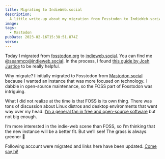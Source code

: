 ```yaml
---
title: Migrating to IndieWeb.social
description:
  A little write-up about my migration from Fosstodon to IndieWeb.social
image:
tags:
  - Mastodon
pubDate: 2023-02-16T15:38:51.874Z
verse:
---
```


Today I migrated from [fosstodon.org](http://fosstodon.org) to
[indieweb.social](https://indieweb.social). You can find me
[@seanmcp@indieweb.social](https://indieweb.social/@seanmcp). In the process, I
found
[this guide by Josh Justice](https://codingitwrong.com/2022/10/10/migrating-a-mastodon-account.html)
to be really helpful.

Why migrate? I initially migrated to Fosstodon from
[Mastodon.social](http://Mastodon.social) because I wanted an instance that was
more focused on technology. I dabble in open-source maintenance, so the FOSS
part of Fosstodon was intriguing.

What I did not realize at the time is that FOSS is its own thing. There was tons
of discussion about Linux distros and desktop environments that went way over my
head.
[I’m a general fan in free and open-source software](/series#trying-linux-2022)
but not big enough.

I’m more interested in the indie-web scene than FOSS, so I’m thinking that the
new instance will be a better fit. But we’ll see! The grass is always greener 🌱

Following account were migrated and links here have been updated.
[Come say hi!](https://indieweb.social/@seanmcp)

